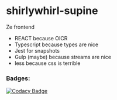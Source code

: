 # shirlywhirl-supine
Ze frontend

- REACT because OICR
- Typescript because types are nice
- Jest for snapshots
- Gulp (maybe) because streams are nice
- less because css is terrible

### Badges:
[![Codacy Badge](https://api.codacy.com/project/badge/Grade/751cb64e9b154c95ad97f4933109caec)](https://www.codacy.com/app/jbarno/shirlywhirl-supine?utm_source=github.com&amp;utm_medium=referral&amp;utm_content=jbarno/shirlywhirl-supine&amp;utm_campaign=Badge_Grade)
